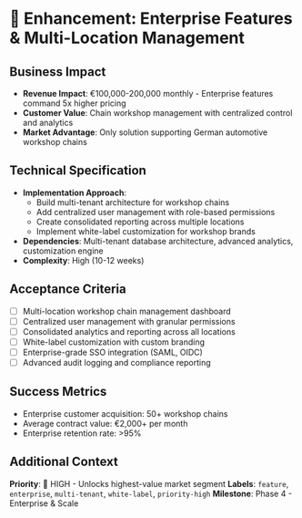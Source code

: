 # 🎯 Enhancement: Enterprise Features & Multi-Location Management

## Business Impact
- **Revenue Impact**: €100,000-200,000 monthly - Enterprise features command 5x higher pricing
- **Customer Value**: Chain workshop management with centralized control and analytics
- **Market Advantage**: Only solution supporting German automotive workshop chains

## Technical Specification
- **Implementation Approach**: 
  - Build multi-tenant architecture for workshop chains
  - Add centralized user management with role-based permissions
  - Create consolidated reporting across multiple locations
  - Implement white-label customization for workshop brands
- **Dependencies**: Multi-tenant database architecture, advanced analytics, customization engine
- **Complexity**: High (10-12 weeks)

## Acceptance Criteria
- [ ] Multi-location workshop chain management dashboard
- [ ] Centralized user management with granular permissions
- [ ] Consolidated analytics and reporting across all locations
- [ ] White-label customization with custom branding
- [ ] Enterprise-grade SSO integration (SAML, OIDC)
- [ ] Advanced audit logging and compliance reporting

## Success Metrics
- Enterprise customer acquisition: 50+ workshop chains
- Average contract value: €2,000+ per month
- Enterprise retention rate: >95%

## Additional Context
**Priority**: 🔴 HIGH - Unlocks highest-value market segment
**Labels**: `feature`, `enterprise`, `multi-tenant`, `white-label`, `priority-high`
**Milestone**: Phase 4 - Enterprise & Scale